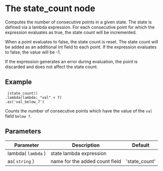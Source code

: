 The state_count node
=====================

Computes the number of consecutive points in a given state. 
The state is defined via a lambda expression.
For each consecutive point for which the expression evaluates as true,
the state count will be incremented.

When a point evaluates to false, the state count is reset.
The state count will be added as an additional int field to each point.
If the expression evaluates to false, the value will be -1.

If the expression generates an error during evaluation, the point is discarded
and does not affect the state count.

Example
-------
     
     |state_count()
    .lambda(lambda: "val" < 7)
    .as('val_below_7')

Counts the number of consecutive points which have the value of the `val` field `below 7`.

Parameters
----------

Parameter     | Description | Default 
--------------|-------------|--------- 
lambda( `lambda` )| state lambda expression | 
as( `string` )|name for the added count field|'state_count'
